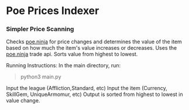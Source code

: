 # Poe Prices Indexer
### Simpler Price Scanning

Checks [poe.ninja](https://poe.ninja/) for price changes and determines the value of the item based on how much the item's value increases or decreases.
Uses the [poe.ninja](https://poe.ninja/) trade api. Sorts value from highest to lowest.


Running Instructions:
In the main directory, run:
>python3 main.py

Input the league (Affliction,Standard, etc)
Input the item (Currency, SkillGem, UniqueArmomur, etc)
Output is sorted from highest to lowest in value change.
